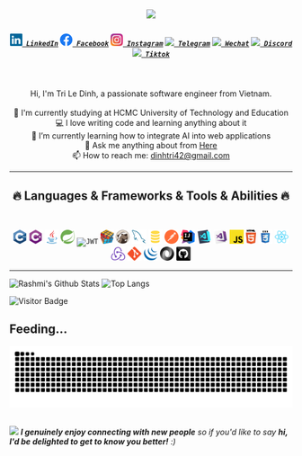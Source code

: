 <h1 align="center">
  <a href="https://git.io/typing-svg">
    <img
      src="https://readme-typing-svg.herokuapp.com/?font=Fira+Code&weight=600&size=40&duration=2000&pause=700&color=009FF7&background=FFFFFF00&center=true&vCenter=true&width=777&height=71&lines=Hi,+I%27m+Le+Dinh+Tri!;A+fullstack+developer!;Nice+to+meet+you!;Hi,+I%27m+Le+Dinh+Tri!;A+backend+developer!;Nice+to+meet+you!">
  </a>
</h1>

<h5 align="center">
  <code><a href="https://www.linkedin.com/in/dinhtri42/" title="LinkedIn Profile"><img width="22" src="images/linkedin.svg"> LinkedIn</a></code>
  <code><a href="https://web.facebook.com/tuoithodakhoc2/" title="Facebook Profile"><img width="22" src="images/facebook.png"(https://raw.githubusercontent.com/github/explore/9adcff6afda303fb7fcead92954bad819fa7a4bd/topics/facebook/facebook.png)"> Facebook</a></code>
<!--   <code><a href="" title="Stack Overflow Profile"><img width="22" src="images/stackoverflow.svg"> Stack Overflow</a></code> -->
  <code><a href="https://www.instagram.com/tuoithodakhoc/" title="Instagram Profile"><img width="22" src="images/instagram.svg"> Instagram</a></code>
  <code><a href="https://t.me/tuoithodakhoc" title="Telegram Profile"><img width="22" src="https://cdn.worldvectorlogo.com/logos/telegram-1.svg"> Telegram</a></code>
  <code><a href="https://u.wechat.com/kHoSmn6I3XeCnBMTDvYPOnc?s=1" title="Wechat Profile"><img width="22" src="https://www.svgrepo.com/show/303187/wechat-logo.svg"> Wechat</a></code>
  <code><a href="https://discordapp.com/users/1070699866302468186" title="Discord Profile"><img width="22" src="https://encrypted-tbn0.gstatic.com/images?q=tbn:ANd9GcQoCkY_K9TX2dN21sxK2Np0a2vqnKKHGWP7Ow&s"> Discord</a></code>
  <code><a href="" title="Tiktok Profile"><img width="22" src="https://vectorwiki.com/images/iwkm5__tiktok-icon.svg"> Tiktok</a></code>


</h5>
<br>
<p align="center">
  Hi, I'm Tri Le Dinh, a passionate software engineer from Vietnam.
  <br>
  <br>
  🔬 I'm currently studying at HCMC University of Technology and Education
  <br>
  💻 I love writing code and learning anything about it
  <br>
   🤖 I’m currently learning how to integrate AI into web applications
  <br>
  💬 Ask me anything about from <a href="https://github.com/tuoitho/tuoitho/issues" title="Issues">Here</a>
  <br>
  📫 How to reach me: <a href="mailto: dinhtri42@gmail.com">dinhtri42@gmail.com</a>
</p>

<hr>
<h2 align="center">🔥 Languages & Frameworks & Tools & Abilities 🔥</h2>
<br>
<p align="center">
<!--   <code><img title="C" height="25" src="images/c.svg"></code> -->
  <code><img title="C++" height="25" src="images/cpp.svg"></code>
  <code><img title="C#" height="25" src="images/cSharp.svg"></code>
  <code><img title="Java" height="25" src="images/java-original.svg"></code>
  <code><img title="Spring" height="25" src="images/springboot.svg"></code>
  <code><img title="JWT" height="25" src="https://cdn.worldvectorlogo.com/logos/jwt-3.svg"></code>
  <code><img title="Problem Solving" height="25" src="images/problemSolving.png"></code>
  <code><img title="Dbeaver" height="25" src="images/Dbeaver.svg"></code>
  <code><img title="MySQL" height="25" src="images/mysql.svg"></code>
  <code><img title="SQL" height="25" src="images/sql-svgrepo-com.svg"></code>
<!--   <code><img title="PostgreSQL" height="25" src="images/postgresql.svg"></code> -->
  <code><img title="Postman" height="25" src="images/postman.svg"></code>
  <code><img title="Intellij Iidea" height="25" src="images/intellij-idea.svg"></code>
  <code><img title="Visual Studio Code" height="25" src="images/vscode.png"></code>
  <code><img title="Microsoft Visual Studio" height="25" src="images/visualstudio.png"></code>
<!--   <code><img title="Python" height="25" src="images/python-original.svg"></code> -->
<!--   <code><img title="Django" height="25" src="images/django.png"></code> -->
  <code><img title="Javascript" height="25" src="images/javascript.svg"></code>
  <code><img title="HTML5" height="25" src="images/html5.svg"></code>
  <code><img title="CSS" height="25" src="images/css.svg"></code>
<!--   <code><img title="SASS" height="25" src="images/sass.svg"></code> -->
<!--   <code><img title="Gulp" height="25" src="images/gulp.svg"></code> -->
  <code><img title="React" height="25" src="images/react-original.svg"></code>
  <code><img title="Redux" height="25" src="images/redux.svg"></code>
<!--   <code><img title="AngularJS" height="25" src="images/angularjs.png"></code> -->
  <code><img title="Git" height="25" src="images/git-original.svg"></code>
<!--   <code><img title=".NetCore" height="25" src="images/dotnetcore.svg"></code> -->
  <code><img title="JQuery" height="25" src="images/jquery-original.svg"></code>
  <code><img title="JSON" height="25" src="images/json.svg"></code>
<!--   <code><img title="Unity" height="25" src="images/unity3d.svg"></code> -->
<!--   <code><img title="Android" height="25" src="images/android.svg"></code> -->
  <code><img title="GitHub" height="25" src="images/github.svg"></code>
<!--   <code><img title="npm" height="25" src="images/npm.svg"></code> -->
<!--   <code><img title="PHP" height="25" src="images/php.svg"></code> -->
<!--   <code><img title="Flask" height="25" src="images/flask.png"></code> -->
</p>
<hr>

<!-- <h2 align="center">⚡ Stats ⚡</h2>
<br>
<p align=center>
<div align=center>
  <a href="https://github.com/denvercoder1/github-readme-streak-stats" title="Go to Source">
    <img align="center" width=390
      src="https://streak-stats.demolab.com/?user=tuoitho&theme=react&border=61dafb&hide_border=true"
      alt="tuoitho" />
  </a>
  <a href="https://github.com/anuraghazra/github-readme-stats" title="Go to Source">
    <img align="center" width=390
      src="https://github-readme-stats.vercel.app/api?username=tuoitho&show_icons=true&theme=react&border_color=61dafb&hide_border=true" />
  </a>
</div>
<br><br><br><br><br><br><br><br><br>
<div align=center>
  <a href="https://github.com/anuraghazra/github-readme-stats">
    <img height=200 align="center"
      src="https://github-readme-stats.vercel.app/api/top-langs/?username=tuoitho&hide=c%23,powershell,Mathematica,Ruby,Objective-C,Objective-C%2b%2b,Cuda&title_color=61dafb&text_color=ffffff&icon_color=61dafb&bg_color=20232a&langs_count=8&layout=compact&border_color=61dafb&hide_border=true&size_weight=0.5&count_weight=0.5" />
  </a>
</div>

<br>

<img
  src="https://github-readme-activity-graph.vercel.app/graph?username=tuoitho&theme=react-dark&bg_color=20232a&hide_border=true"
  width="100%" />
</p>

<hr> -->

![Rashmi's Github Stats](https://github-readme-stats.vercel.app/api?username=tuoitho&count_private=true&show_icons=true&include_all_commits=true)
![Top Langs](https://github-readme-stats.vercel.app/api/top-langs/?username=tuoitho&hide=TeX&layout=compact)

![Visitor Badge](https://visitor-badge.laobi.icu/badge?page_id=tuoitho.tuoitho)

## Feeding...
![Snake animation](https://raw.githubusercontent.com/tuoitho/tuoitho/output/github-contribution-grid-snake.svg)

##
<img src="https://media.giphy.com/media/LnQjpWaON8nhr21vNW/giphy.gif" width="60"> <em><b>I genuinely enjoy connecting with new people</b> so if you'd like to say <b>hi, I'd be delighted to get to know you better!</b> :)</em>
